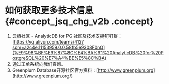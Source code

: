 # 如何获取更多技术信息 {#concept_jsq_chg_v2b .concept}

1.  云栖社区 - AnalyticDB for PG 社区及技术支持钉钉群： [https://yq.aliyun.com/teams/412?spm=a2c4e.11153959.0.0.58fb5e9308F0n0](%E9%98%BF%E9%87%8C%E4%BA%91%20AnalyticDB%20for%20PostgreSQL%20%E7%A4%BE%E5%8C%BA)
2.  通过工单系统向我们咨询。
3.  Greenplum Database开源社区官方资料：[http://www.greenplum.org](http://www.greenplum.org/)


